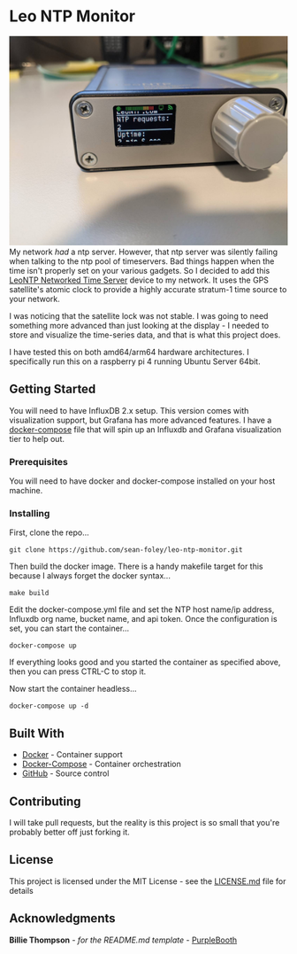 # Leo NTP Monitor

![](./images/leo-ntp-device.jpg)
My network _had_ a ntp server.  However, that ntp server was silently failing when talking to the ntp pool of timeservers.  Bad things 
happen when the time isn't properly set on your various gadgets.  So I decided to add this 
[LeoNTP Networked Time Server](http://www.leobodnar.com/shop/index.php?main_page=product_info&products_id=272) device 
to my network.  It uses the GPS satellite's atomic clock to provide a highly accurate stratum-1 time 
source to your network.

I was noticing that the satellite lock was not stable.  I was going to need something more advanced 
than just looking at the display - I needed to store and visualize the time-series data, and 
that is what this project does.

I have tested this on both amd64/arm64 hardware architectures.  I specifically run this on a raspberry pi 4 running 
Ubuntu Server 64bit.

## Getting Started

You will need to have InfluxDB 2.x setup. This version comes with visualization support, but 
Grafana has more advanced features.  I have a [docker-compose](https://github.com/sean-foley/influx) 
file that will spin up an Influxdb and Grafana visualization tier to help out.

### Prerequisites

You will need to have docker and docker-compose installed on your host machine.  

### Installing

First, clone the repo...

```
git clone https://github.com/sean-foley/leo-ntp-monitor.git
```

Then build the docker image.  There is a handy makefile target for this because 
I always forget the docker syntax...

```
make build
```

Edit the docker-compose.yml file and set the NTP host name/ip address, Influxdb org name, 
bucket name, and api token.  Once the configuration is set, you can start the container...

```
docker-compose up
```

If everything looks good and you started the container as specified above, then you can press CTRL-C to stop it.

Now start the container headless...
```
docker-compose up -d
```

## Built With

* [Docker](https://www.docker.com/) - Container support
* [Docker-Compose](https://docs.docker.com/compose/install/) - Container orchestration
* [GitHub](https://github.com/) - Source control

## Contributing

I will take pull requests, but the reality is this project is so small that you're probably better off 
just forking it.

## License

This project is licensed under the MIT License - see the [LICENSE.md](LICENSE.md) file for details

## Acknowledgments
**Billie Thompson** - *for the README.md template* - [PurpleBooth](https://github.com/PurpleBooth)
